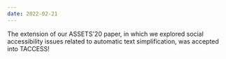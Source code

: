 ```yaml
---
date: 2022-02-21
---
```


The extension of our ASSETS'20 paper, in which we explored social accessibility issues related to automatic text simplification, was accepted into TACCESS!
